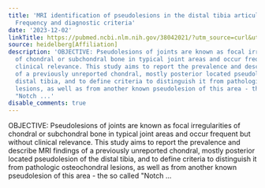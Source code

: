```yaml
---
title: 'MRI identification of pseudolesions in the distal tibia articular surface:
  Frequency and diagnostic criteria'
date: '2023-12-02'
linkTitle: https://pubmed.ncbi.nlm.nih.gov/38042021/?utm_source=curl&utm_medium=rss&utm_campaign=pubmed-2&utm_content=1FakS-2QOkCT8HsMOQP1bCRQ4YzyumYOmxmF0moLsQ3dFB1E9V&fc=20220326224207&ff=20231203170851&v=2.17.9.post6+86293ac
source: heidelberg[Affiliation]
description: 'OBJECTIVE: Pseudolesions of joints are known as focal irregularities
  of chondral or subchondral bone in typical joint areas and occur frequent but without
  clinical relevance. This study aims to report the prevalence and describe MRI findings
  of a previously unreported chondral, mostly posterior located pseudolesion of the
  distal tibia, and to define criteria to distinguish it from pathologic osteochondral
  lesions, as well as from another known pseudolesion of this area - the so called
  "Notch ...'
disable_comments: true
---
```

OBJECTIVE: Pseudolesions of joints are known as focal irregularities of chondral or subchondral bone in typical joint areas and occur frequent but without clinical relevance. This study aims to report the prevalence and describe MRI findings of a previously unreported chondral, mostly posterior located pseudolesion of the distal tibia, and to define criteria to distinguish it from pathologic osteochondral lesions, as well as from another known pseudolesion of this area - the so called "Notch ...